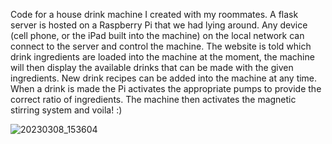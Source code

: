 Code for a house drink machine I created with my roommates. 
A flask server is hosted on a Raspberry Pi that we had lying around. Any device (cell phone, or the iPad built into the machine) on the local network can connect to the server and control the machine.
The website is told which drink ingredients are loaded into the machine at the moment, the machine will then display the available drinks that can be made with the given ingredients. New drink recipes can be added into the machine at any time.
When a drink is made the Pi activates the appropriate pumps to provide the correct ratio of ingredients. The machine then activates the magnetic stirring system and voila! :)

![20230308_153604](https://user-images.githubusercontent.com/50119813/223844517-a8c4a294-2410-4518-b12b-57a089794b69.jpg)
